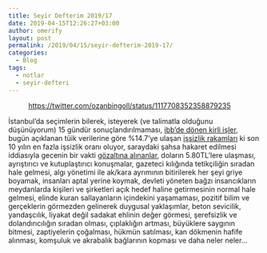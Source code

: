 ```yaml
---
title: Seyir Defterim 2019/17
date: 2019-04-15T12:26:27+03:00
author: omerify
layout: post
permalink: /2019/04/15/seyir-defterim-2019-17/
categories:
  - Blog
tags:
  - notlar
  - seyir-defteri
---
```


<figure><img src="https://omerify.github.io/blog/assets/img/2019/04/tweet-ozan-bingol-tilki-tavuk-kidem-tazminati-ntv-para-haber.png" alt="" class="wp-image-68" /><figcaption><a href="https://twitter.com/ozanbingoll/status/1117708352358879235" target="_blank" rel="noreferrer noopener nofollow">https://twitter.com/ozanbingoll/status/1117708352358879235</a></figcaption></figure> 

İstanbul’da seçimlerin bilerek, isteyerek (ve talimatla olduğunu düşünüyorum) 15 gündür sonuçlandırılmaması, <a href="https://eksisozluk.com/isparkin-il-spor-mudurlugune-devri--6006429?a=popular" target="_blank" rel="noreferrer noopener nofollow">ibb’de dönen kirli işler</a>, bugün açıklanan tüik verilerine göre %14.7’ye ulaşan <a href="http://www.tuik.gov.tr/PreHaberBultenleri.do?id=30682" target="_blank" rel="noreferrer noopener nofollow">işsizlik rakamları</a> ki son 10 yılın en fazla işsizlik oranı oluyor, saraydaki şahsa hakaret edilmesi iddiasıyla gecenin bir vakti <a href="https://twitter.com/mustfsnmz/status/1117503449468428290" target="_blank" rel="noreferrer noopener nofollow">gözaltına alınanlar</a>, doların 5.80TL’lere ulaşması, ayrıştırıcı ve kutuplaştırıcı konuşmalar, gazeteci kılığında tetikçiliğin sıradan hale gelmesi, algı yönetimi ile ak/kara ayrımının bitirilerek her şeyi griye boyamak, insanları aptal yerine koymak, devleti yöneten bağzı insancıkların meydanlarda kişileri ve şirketleri açık hedef haline getirmesinin normal hale gelmesi, elinde kuran sallayanların içindekini yaşamaması, pozitif bilim ve gerçeklerin görmezden gelinerek duygusal yaklaşımlar, beton sevicilik, yandaşcılık, liyakat değil sadakat ehlinin değer görmesi, şerefsizlik ve dolandırıcılığın sıradan olması, çıplaklığın artması, büyüklere saygının bitmesi, zaptiyelerin çoğalması, hükmün satılması, kan dökmenin hafife alınması, komşuluk ve akrabalık bağlarının kopması ve daha neler neler…
